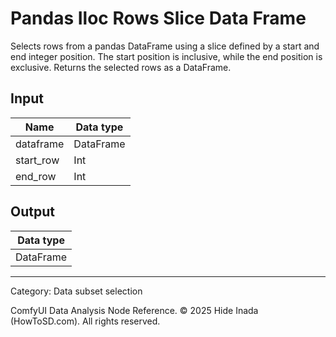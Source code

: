 # Pandas Iloc Rows Slice Data Frame
Selects rows from a pandas DataFrame using a slice defined by a start and end integer position. The start position is inclusive, while the end position is exclusive. Returns the selected rows as a DataFrame.

## Input
| Name | Data type |
|---|---|
| dataframe | DataFrame |
| start_row | Int |
| end_row | Int |

## Output
| Data type |
|---|
| DataFrame |

<HR>
Category: Data subset selection

ComfyUI Data Analysis Node Reference. © 2025 Hide Inada (HowToSD.com). All rights reserved.
